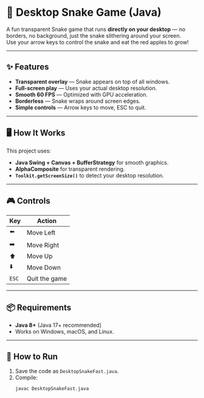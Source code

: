 # 🐍 Desktop Snake Game (Java)

A fun transparent Snake game that runs **directly on your desktop** — no borders, no background, just the snake slithering around your screen.  
Use your arrow keys to control the snake and eat the red apples to grow!



---

## ✨ Features
- **Transparent overlay** — Snake appears on top of all windows.
- **Full-screen play** — Uses your actual desktop resolution.
- **Smooth 60 FPS** — Optimized with GPU acceleration.
- **Borderless** — Snake wraps around screen edges.
- **Simple controls** — Arrow keys to move, ESC to quit.

---

## 🖥️ How It Works
This project uses:
- **Java Swing + Canvas + BufferStrategy** for smooth graphics.
- **AlphaComposite** for transparent rendering.
- **`Toolkit.getScreenSize()`** to detect your desktop resolution.

---

## 🎮 Controls
| Key | Action |
|-----|--------|
| ⬅️  | Move Left |
| ➡️  | Move Right |
| ⬆️  | Move Up |
| ⬇️  | Move Down |
| `ESC` | Quit the game |

---

## 📦 Requirements
- **Java 8+** (Java 17+ recommended)
- Works on Windows, macOS, and Linux.

---

## 🚀 How to Run
1. Save the code as `DesktopSnakeFast.java`.
2. Compile:
   ```bash
   javac DesktopSnakeFast.java
